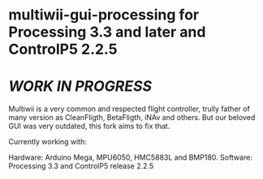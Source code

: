 # multiwii-gui-processing for Processing 3.3 and later and ControlP5 2.2.5
# ***WORK IN PROGRESS***

Multiwii is a very common and respected flight controller, trully father of many version as CleanFligth, BetaFligth, iNAv and others.
But our beloved GUI was very outdated, this fork aims to fix that.

Currently working with:

Hardware: Arduino Mega, MPU6050, HMC5883L and BMP180.
Software: Processing 3.3 and ControlP5 release 2.2.5
